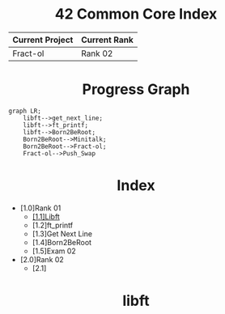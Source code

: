 <div align = center>

# 42 Common Core Index

|Current Project|Current Rank|
|--|--|
|Fract-ol|Rank 02|

# Progress Graph

</div>

```mermaid
graph LR;
    libft-->get_next_line;
    libft-->ft_printf;
    libft-->Born2BeRoot;
    Born2BeRoot-->Minitalk;
    Born2BeRoot-->Fract-ol;
    Fract-ol-->Push_Swap
```

<div align=center>

# Index

</div>

- [1.0]Rank 01
  - [[1.1]Libft](#libft)
  - [1.2]ft_printf
  - [1.3]Get Next Line
  - [1.4]Born2BeRoot
  - [1.5]Exam 02
- [2.0]Rank 02
  - [2.1]

<div align=center>

# libft

</div>
